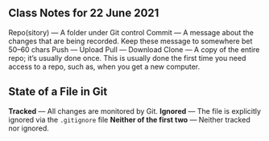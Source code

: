 ## Class Notes for 22 June 2021

Repo(sitory) — A folder under Git control
Commit — A message about the changes that are being recorded. Keep these message to somewhere bet 50–60 chars
Push — Upload
Pull — Download
Clone — A copy of the entire repo; it’s usually done once. This is usually done the first time you need access to a repo, such as, when you get a new computer.

## State of a File in Git
**Tracked** — All changes are monitored by Git.
**Ignored** — The file is explicitly ignored via the `.gitignore` file
**Neither of the first two** — Neither tracked nor ignored.
